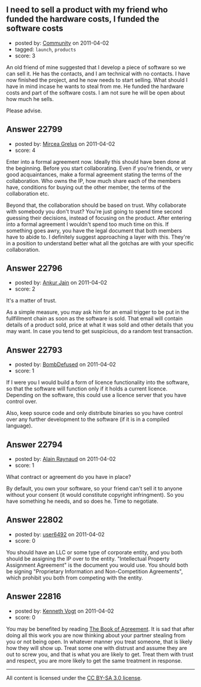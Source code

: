 ## I need to sell a product with my friend who funded the hardware costs, I funded the software costs

- posted by: [Community](https://stackexchange.com/users/-1/-1-community) on 2011-04-02
- tagged: `launch`, `products`
- score: 3

An old friend of mine suggested that I develop a piece of software so we can sell it.  He has the contacts, and I am technical with no contacts.  I have now finished the project, and he now needs to start selling.  What should I have in mind incase he wants to steal from me.  He funded the hardware costs and part of the software costs. I am not sure he will be open about how much he sells.

Please advise.
 


## Answer 22799

- posted by: [Mircea Grelus](https://stackexchange.com/users/-1/1822-mircea-grelus) on 2011-04-02
- score: 4

Enter into a formal agreement now. Ideally this should have been done at the beginning. Before you start collaborating. Even if you're friends, or very good acquaintances, make a formal agreement stating the terms of the collaboration. Who owns the IP, how much share each of the members have, conditions for buying out the other member, the terms of the collaboration etc. 

Beyond that, the collaboration should be based on trust. Why collaborate with somebody you don't trust? You're just going to spend time second guessing their decisions, instead of focusing on the product. After entering into a formal agreement I wouldn't spend too much time on this. If something goes awry, you have the legal document that both members have to abide to. I definitely suggest approaching a layer with this. They're in a position to understand better what all the gotchas are with your specific collaboration.


## Answer 22796

- posted by: [Ankur Jain](https://stackexchange.com/users/-1/6146-ankur-jain) on 2011-04-02
- score: 2

It's a matter of trust. 

As a simple measure, you may ask him for an email trigger to be put in the  fullfillment chain as soon as the software is sold. That email will contain details of a product sold, price at what it was sold and other details that you may want. In case you tend to get suspicious, do a random test transaction.




## Answer 22793

- posted by: [BombDefused](https://stackexchange.com/users/-1/4920-bombdefused) on 2011-04-02
- score: 1

If I were you I would build a form of licence functionality into the software, so that the software will function only if it holds a current licence. Depending on the software, this could use a licence server that you have control over.

Also, keep source code and only distribute binaries so you have control over any further development to the software (if it is in a compiled language). 


## Answer 22794

- posted by: [Alain Raynaud](https://stackexchange.com/users/-1/502-alain-raynaud) on 2011-04-02
- score: 1

What contract or agreement do you have in place?

By default, you own your software, so your friend can't sell it to anyone without your consent (it would constitute copyright infringment). So you have something he needs, and so does he. Time to negotiate.


## Answer 22802

- posted by: [user6492](https://stackexchange.com/users/-1/6492-user6492) on 2011-04-02
- score: 0

You should have an LLC or some type of corporate entity, and you both should be assigning the IP over to the entity.  "Intellectual Property Assignment Agreement" is the document you would use.  You should both be signing "Proprietary Information and Non-Competition Agreements", which prohibit you both from competing with the entity.


## Answer 22816

- posted by: [Kenneth Vogt](https://stackexchange.com/users/-1/6736-kenneth-vogt) on 2011-04-02
- score: 0

<p>You may be benefited by reading <a href="http://rads.stackoverflow.com/amzn/click/1576751791" rel="nofollow">The Book of Agreement</a>. It is sad that after doing all this work you are now thinking about your partner stealing from you or not being open. In whatever manner you treat someone, that is likely how they will show up. Treat some one with distrust and assume they are out to screw you, and that is what you are likely to get. Treat them with trust and respect, you are more likely to get the same treatment in response.</p>




---

All content is licensed under the [CC BY-SA 3.0 license](https://creativecommons.org/licenses/by-sa/3.0/).
